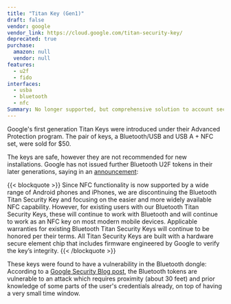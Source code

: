 ```yaml
---
title: "Titan Key (Gen1)"
draft: false
vendor: google
vendor_link: https://cloud.google.com/titan-security-key/
deprecated: true
purchase:
  amazon: null
  vendor: null
features:
  - u2f
  - fido
interfaces:
  - usba
  - bluetooth
  - nfc
Summary: No longer supported, but comprehensive solution to account security. 
---
```


Google's first generation Titan Keys were introduced under their Advanced Protection program. 
The pair of keys, a Bluetooth/USB and USB A + NFC set, were sold for $50. 


The keys are safe, however they are not recommended for new installations. Google has not issued
further Bluetooth U2F tokens in their later generations, saying in an [announcement](https://security.googleblog.com/2021/08/simplifying-titan-security-key-options.html):

{{< blockquote >}} 
Since NFC functionality is now supported by a wide range of Android phones and iPhones, we are discontinuing the Bluetooth Titan Security Key and focusing on the easier and more widely available NFC capability. However, for existing users with our Bluetooth Titan Security Keys, these will continue to work with Bluetooth and will continue to work as an NFC key on most modern mobile devices. Applicable warranties for existing Bluetooth Titan Security Keys will continue to be honored per their terms. All Titan Security Keys are built with a hardware secure element chip that includes firmware engineered by Google to verify the key’s integrity.
{{< /blockquote >}}

These keys were found to have a vulnerability in the Bluetooth dongle: According to a
[Google Security Blog post](https://security.googleblog.com/2019/05/titan-keys-update.html), the
Bluetooth tokens are vulnerable to an attack which requires proximity (about 30 feet) and
prior knowledge of some parts of the user's credentials already, on top of having a very small
time window.